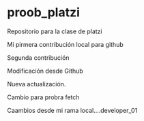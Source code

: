 # proob_platzi
Repositorio para la clase de platzi

Mi pirmera contribución local para github

Segunda contribución

Modificación desde Github

Nueva actualización.

Cambio para probra fetch

Caambios desde mi rama local....developer_01